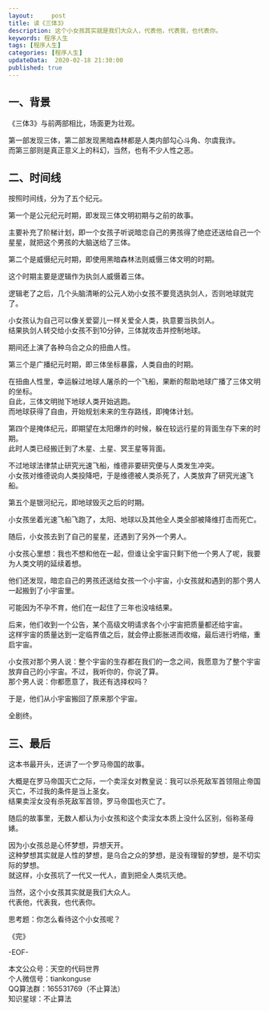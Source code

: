 ```yaml
---   
layout:     post  
title: 读《三体3》
description: 这个小女孩其实就是我们大众人，代表他，代表我，也代表你。    
keywords: 程序人生  
tags: [程序人生]    
categories: [程序人生]  
updateData:  2020-02-18 21:30:00  
published: true  
---  
```



## 一、背景  


《三体3》与前两部相比，场面更为壮观。  


第一部发现三体，第二部发现黑暗森林都是人类内部勾心斗角、尔虞我诈。  
而第三部则是真正意义上的科幻，当然，也有不少人性之恶。  


## 二、时间线  


按照时间线，分为了五个纪元。  


第一个是公元纪元时期，即发现三体文明初期与之前的故事。 


主要补充了阶梯计划，即一个女孩子听说暗恋自己的男孩得了绝症还送给自己一个星星，就把这个男孩的大脑送给了三体。  



第二个是威慑纪元时期，即使用黑暗森林法则威慑三体文明的时期。  


这个时期主要是逻辑作为执剑人威慑着三体。  


逻辑老了之后，几个头脑清晰的公元人劝小女孩不要竞选执剑人，否则地球就完了。  


小女孩认为自己可以像关爱婴儿一样关爱全人类，执意要当执剑人。  
结果执剑人转交给小女孩不到10分钟，三体就攻击并控制地球。  


期间还上演了各种乌合之众的扭曲人性。  



第三个是广播纪元时期，即三体坐标暴露，人类自由的时期。  


在扭曲人性里，幸运躲过地球人屠杀的一个飞船，果断的帮助地球广播了三体文明的坐标。  
自此，三体文明抛下地球人类开始逃跑。  
而地球获得了自由，开始规划未来的生存路线，即掩体计划。  


第四个是掩体纪元，即期望在太阳爆炸的时候，躲在较远行星的背面生存下来的时期。  
此时人类已经搬迁到了木星、土星、冥王星等背面。  


不过地球法律禁止研究光速飞船，维德非要研究便与人类发生冲突。  
小女孩对维德说向人类投降吧，于是维德被人类杀死了，人类放弃了研究光速飞船。  



第五个是银河纪元，即地球毁灭之后的时期。  


小女孩坐着光速飞船飞跑了，太阳、地球以及其他全人类全部被降维打击而死亡。  


随后，小女孩去到了自己的星星，还遇到了另外一个男人。  


小女孩心里想：我也不想和他在一起，但谁让全宇宙只剩下他一个男人了呢，我要为人类文明的延续着想。  


他们还发现，暗恋自己的男孩还送给女孩一个小宇宙，小女孩就和遇到的那个男人一起搬到了小宇宙里。  


可能因为不孕不育，他们在一起住了三年也没啥结果。  


后来，他们收到一个公告，某个高级文明请求各个小宇宙把质量都还给宇宙。  
这样宇宙的质量达到一定临界值之后，就会停止膨胀进而收缩，最后进行坍缩，重启宇宙。  


小女孩对那个男人说：整个宇宙的生存都在我们的一念之间，我愿意为了整个宇宙放弃自己的小宇宙。不过，我听你的，你说了算。  
那个男人说：你都愿意了，我还有选择权吗？  


于是，他们从小宇宙搬回了原来那个宇宙。  


全剧终。  


## 三、最后  


这本书最开头，还讲了一个罗马帝国的故事。  


大概是在罗马帝国灭亡之际，一个卖淫女对教皇说：我可以杀死敌军首领阻止帝国灭亡，不过我的条件是当上圣女。  
结果卖淫女没有杀死敌军首领，罗马帝国也灭亡了。  


随后的故事里，无数人都认为小女孩和这个卖淫女本质上没什么区别，俗称圣母婊。  


因为小女孩总是心怀梦想，异想天开。  
这种梦想其实就是人性的梦想，是乌合之众的梦想，是没有理智的梦想，是不切实际的梦想。  
就这样，小女孩坑了一代又一代人，直到把全人类坑灭绝。  


当然，这个小女孩其实就是我们大众人。  
代表他，代表我，也代表你。  


思考题：你怎么看待这个小女孩呢？  


《完》  


-EOF-  



本文公众号：天空的代码世界  
个人微信号：tiankonguse  
QQ算法群：165531769（不止算法）  
知识星球：不止算法  

